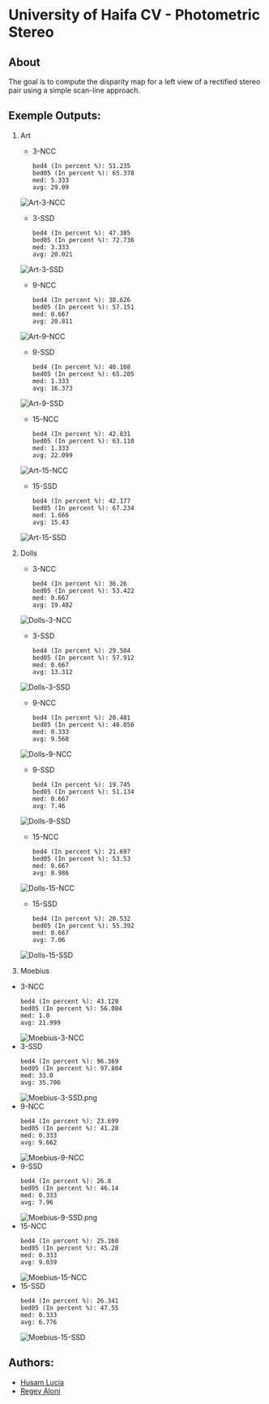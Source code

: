 # University of Haifa CV - Photometric Stereo

## About
The goal is to compute the disparity map for a left view of a rectified stereo pair using a simple scan-line approach.

## Exemple Outputs:
1. Art
   - 3-NCC
      ```
      bed4 (In percent %): 51.235
      bed05 (In percent %): 65.378
      med: 5.333
      avg: 29.09
      ```
    ![Art-3-NCC](./outputs/Art-3-NCC.png?raw=true)
   - 3-SSD
      ```
      bed4 (In percent %): 47.385 
      bed05 (In percent %): 72.736
      med: 3.333
      avg: 20.021
      ``` 
    ![Art-3-SSD](./outputs/Art-3-SSD.png?raw=true)
   - 9-NCC
      ```
      bed4 (In percent %): 38.626 
      bed05 (In percent %): 57.151
      med: 0.667
      avg: 20.811
      ```
    ![Art-9-NCC](./outputs/Art-9-NCC.png?raw=true)
   - 9-SSD
      ```
      bed4 (In percent %): 40.108
      bed05 (In percent %): 65.205
      med: 1.333
      avg: 16.373
      ``` 
    ![Art-9-SSD](./outputs/Art-9-SSD.png?raw=true)
   - 15-NCC
      ```
      bed4 (In percent %): 42.831
      bed05 (In percent %): 63.110
      med: 1.333
      avg: 22.099
      ```
    ![Art-15-NCC](./outputs/Art-15-NCC.png?raw=true)
   - 15-SSD
      ```
      bed4 (In percent %): 42.177
      bed05 (In percent %): 67.234
      med: 1.666
      avg: 15.43
      ``` 
    ![Art-15-SSD](./outputs/Art-15-SSD.png?raw=true)
    
2. Dolls
   - 3-NCC
      ```
      bed4 (In percent %): 36.26
      bed05 (In percent %): 53.422
      med: 0.667
      avg: 19.482
      ```
    ![Dolls-3-NCC](./outputs/Dolls-3-NCC.png?raw=true)
   - 3-SSD
      ```
      bed4 (In percent %): 29.504
      bed05 (In percent %): 57.912
      med: 0.667
      avg: 13.312
      ```
    ![Dolls-3-SSD](./outputs/Dolls-3-SSD.png?raw=true)
   - 9-NCC
      ```
      bed4 (In percent %): 20.481
      bed05 (In percent %): 46.056
      med: 0.333
      avg: 9.568
      ```
    ![Dolls-9-NCC](./outputs/Dolls-9-NCC.png?raw=true)
   - 9-SSD
      ```
      bed4 (In percent %): 19.745
      bed05 (In percent %): 51.134
      med: 0.667
      avg: 7.46
      ```
    ![Dolls-9-SSD](./outputs/Dolls-9-SSD.png?raw=true)
   - 15-NCC
      ```
      bed4 (In percent %): 21.697
      bed05 (In percent %): 53.53
      med: 0.667
      avg: 8.986
      ```
    ![Dolls-15-NCC](./outputs/Dolls-15-NCC.png?raw=true)
   - 15-SSD
      ```
      bed4 (In percent %): 20.532
      bed05 (In percent %): 55.392
      med: 0.667
      avg: 7.06
      ``` 
    ![Dolls-15-SSD](./outputs/Dolls-15-SSD.png?raw=true)
    
 3. Moebius
   - 3-NCC
      ```
      bed4 (In percent %): 43.128
      bed05 (In percent %): 56.084
      med: 1.0
      avg: 21.999
      ```
     ![Moebius-3-NCC](./outputs/Moebius-3-NCC.png?raw=true)
   - 3-SSD
      ```
      bed4 (In percent %): 96.369
      bed05 (In percent %): 97.884
      med: 33.0
      avg: 35.706
      ```
     ![Moebius-3-SSD.png](./outputs/Moebius-3-SSD.png?raw=true)
   - 9-NCC
      ```
      bed4 (In percent %): 23.699
      bed05 (In percent %): 41.28
      med: 0.333
      avg: 9.662
      ```
     ![Moebius-9-NCC](./outputs/Moebius-9-NCC.png?raw=true)
   - 9-SSD
      ```
      bed4 (In percent %): 26.8 
      bed05 (In percent %): 46.14
      med: 0.333
      avg: 7.96
      ```
     ![Moebius-9-SSD.png](./outputs/Moebius-9-SSD.png?raw=true)
   - 15-NCC
      ```
      bed4 (In percent %): 25.168
      bed05 (In percent %): 45.28
      med: 0.333
      avg: 9.039
      ```
     ![Moebius-15-NCC](./outputs/Moebius-15-NCC.png?raw=true)
   - 15-SSD
      ```
      bed4 (In percent %): 26.341
      bed05 (In percent %): 47.55
      med: 0.333
      avg: 6.776
      ``` 
     ![Moebius-15-SSD](./outputs/Moebius-15-SSD.png?raw=true)

## Authors:
- [Husam Lucia](https://www.linkedin.com/in/husam-lucia-6841b51a3)
- [Regev Aloni](https://www.linkedin.com/in/aloniregev)

